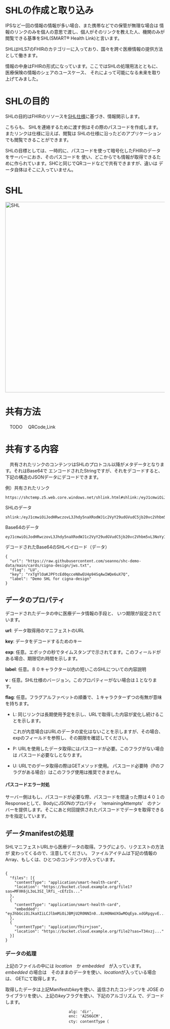 # SHLの作成と取り込み

IPSなど一回の情報の情報が多い場合、また携帯などでの保管が無理な場合は
情報のリンクのみを個人の意思で渡し、個人がそのリンクを教えた人、機関のみが閲覧できる基準をSHL(SMART® Health Link)と言います。

SHLはHLS7のFHIRのカテゴリーに入っており、国々を跨ぐ医療情報の提供方法として働きます。


情報の中身はFHIRの形式になっています。ここではSHLの処理用法とともに、医療保険の情報のシェアのユースケース、
それによって可能になる未来を取り上げてみました。


# SHLの目的

SHLの目的はFHIRのリソースを[SHL仕様](https://docs.smarthealthit.org/smart-health-links/spec)に基づき、情報開示します。

こちらも、
SHLを連絡するために渡す側はその際のパスコードを作成します。またリンクは仕様に沿えば、閲覧は
SHLの仕様に沿ったどのアプリケーションでも閲覧できることができます。

SHLの目標としては、一時的に、パスコードを使って暗号化したFHIRのデータをサーバーにおき、そのパスコードを
使い、どこからでも情報が取得できるために作られています。SHCと同じでQRコードなどで共有できますが、違いは
データ自体はそこに入っていません。

# SHL

<img title="SHL" src="https://github.com/airinterface/dxhealth.jp/assets/2448586/fc375d75-1443-4f47-b665-85484f89d0ca" width="600" >


# 共有方法
　TODO
　QRCode,Link

# 共有する内容
　共有されたリンクのコンテンツはSHLのプロトコル以降がメタデータとなります。それはBase64で
エンコードされたStringですが、それをデコードすると、下記の構造のJSONデータにデコードできます。

例）共有されたリンク
```
https://shctemp.z5.web.core.windows.net/shlink.html#shlink:/eyJ1cmwiOiJodHRwczovL3Jhdy5naXRodWJ1c2VyY29udGVudC5jb20vc2Vhbm5vL3NoYy1kZW1vLWRhdGEvbWFpbi9jYXJkcy9jaWduYS1kZXNpZ24vandzLnR4dCIsImZsYWciOiJMVSIsImtleSI6InJ4VGdZbE9hS0pQRnRjRWQwcWNjZU44d0VVNHA5NFNxQXdJV1FlNnVYN1EiLCJsYWJlbCI6IkRlbW8gU0hMIGZvciBjaWduYS1kZXNpZ24ifQ
```

SHLのデータ
```
shlink:/eyJ1cmwiOiJodHRwczovL3Jhdy5naXRodWJ1c2VyY29udGVudC5jb20vc2Vhbm5vL3NoYy1kZW1vLWRhdGEvbWFpbi9jYXJkcy9jaWduYS1kZXNpZ24vandzLnR4dCIsImZsYWciOiJMVSIsImtleSI6InJ4VGdZbE9hS0pQRnRjRWQwcWNjZU44d0VVNHA5NFNxQXdJV1FlNnVYN1EiLCJsYWJlbCI6IkRlbW8gU0hMIGZvciBjaWduYS1kZXNpZ24ifQ
```

Base64のデータ
```
eyJ1cmwiOiJodHRwczovL3Jhdy5naXRodWJ1c2VyY29udGVudC5jb20vc2Vhbm5vL3NoYy1kZW1vLWRhdGEvbWFpbi9jYXJkcy9jaWduYS1kZXNpZ24vandzLnR4dCIsImZsYWciOiJMVSIsImtleSI6InJ4VGdZbE9hS0pQRnRjRWQwcWNjZU44d0VVNHA5NFNxQXdJV1FlNnVYN1EiLCJsYWJlbCI6IkRlbW8gU0hMIGZvciBjaWduYS1kZXNpZ24ifQ
```

デコードされたBase64のSHLペイロード（データ）
```
{
  "url": "https://raw.githubusercontent.com/seanno/shc-demo-data/main/cards/cigna-design/jws.txt",
  "flag": "LU",
  "key": "rxTgYlOaKJPFtcEd0qcceN8wEU4p94SqAwIWQe6uX7Q",
  "label": "Demo SHL for cigna-design"
}
```

## データのプロパティ

デコードされたデータの中に医療データ情報の手段と、
いつ期限が設定されています。


**url**: データ取得用のマニフェストのURL

**key**: データをデコードするためのキー

**exp**: 任意。エポックの秒でタイムスタンプで示されてます。このフィールドがある場合、期限切れ時間を示します。

**label**: 任意。８０キャラクター以内の短いこのSHLについての内容説明

**v** : 任意。SHL仕様のバージョン。このプロパティーがない場合は１となります。

**flag**: 任意。フラグアルファベットの順番で、１キャラクターずつの有無が意味を持ちます。

  - L: 同じリンクは長期使用予定を示し、URLで取得した内容が変化し続けることを示します。
  
       これが内意場合はURLのデータの変化はないことを示しますが、その場合、expのフィールドを参照し、その期限を確認してください。
  - P: URLを使用したデータ取得にはパスコードが必要。このフラグがない場合は
  パスコード必要なしとなります。
  - U: URLでのデータ取得の際はGETメソッド使用。
  パスコード必要時（Pのフラグがある場合）はこのフラグ使用は推奨できません。




#### パスコードエラー対処

サーバー側はもし、パスコードが必要な際、パスコードを間違った際は４０１のResponseとして、BodyにJSONのプロパティ　’remainingAttempts’　のナンバーを提供します。そこにあと何回提供されたパスコードでデータを取得できるかを指定しています。

## データmanifestの処理
SHLマニフェストURLから医療データの取得。フラグにより、リクエストの方法が
変わってくるので、注意してください。
ファイルアイテムは下記の情報のArray、もしくは、ひとつのコンテンツが入っています。

```

{
  "files": [{
    "contentType": "application/smart-health-card",
    "location": "https://bucket.cloud.example.org/file1?sas=MFXK6jL3oL3SI_lRfi_-cEfzIs..."
  }, 
  {
    "contentType": "application/smart-health-card",
    "embedded": "eyJhbGciOiJkaXIiLCJlbmMiOiJBMjU2R0NNIn0..8zH0NmUXGwMOqEya.xdGRpgyvE..."
  },
  {
    "contentType": "application/fhir+json",
    "location": "https://bucket.cloud.example.org/file2?sas=T34xzj..."
  }]
}
```


### データの処理
 上記のファイルの中には *location*　か *embedded*　が入っています。　*embedded* の場合は　そのままのデータを使い、*location*が入っている場合は、
 GETにて取得します。

 取得したデータは上記Manifestの*key*を使い、返信されたコンテンツを
JOSE のライブラリを使い、上記の*key*フラグを使い、下記のアルゴリズム
で、デコードします。
```
                            alg: 'dir',
                            enc: 'A256GCM',
                            cty: contentType（
```

